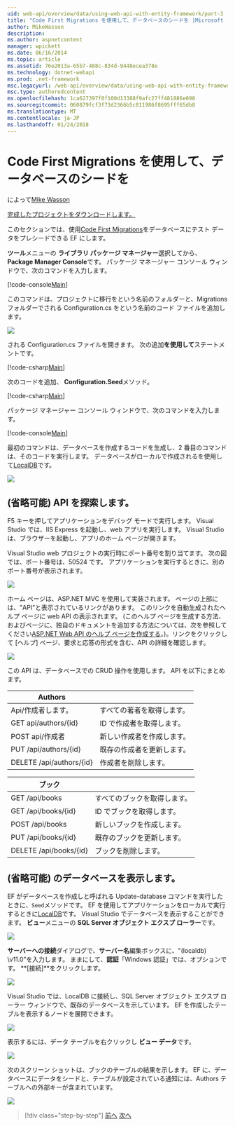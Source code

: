 ```yaml
---
uid: web-api/overview/data/using-web-api-with-entity-framework/part-3
title: "Code First Migrations を使用して、データベースのシードを |Microsoft ドキュメント"
author: MikeWasson
description: 
ms.author: aspnetcontent
manager: wpickett
ms.date: 06/16/2014
ms.topic: article
ms.assetid: 76e2013a-65b7-488c-834d-9448ecea378e
ms.technology: dotnet-webapi
ms.prod: .net-framework
msc.legacyurl: /web-api/overview/data/using-web-api-with-entity-framework/part-3
msc.type: authoredcontent
ms.openlocfilehash: 1ca627397f0f100d13388f9afc27ff481886e098
ms.sourcegitcommit: 060879fcf3f73d2366b5c811986f8695fff65db8
ms.translationtype: MT
ms.contentlocale: ja-JP
ms.lasthandoff: 01/24/2018
---
```

<a name="use-code-first-migrations-to-seed-the-database"></a>Code First Migrations を使用して、データベースのシードを
====================
によって[Mike Wasson](https://github.com/MikeWasson)

[完成したプロジェクトをダウンロードします。](https://github.com/MikeWasson/BookService)

このセクションでは、使用[Code First Migrations](https://msdn.microsoft.com/data/jj591621)をデータベースにテスト データをプレシードできる EF にします。

**ツール**メニューの **ライブラリ パッケージ マネージャー**選択してから、 **Package Manager Console**です。 パッケージ マネージャー コンソール ウィンドウで、次のコマンドを入力します。

[!code-console[Main](part-3/samples/sample1.cmd)]

このコマンドは、プロジェクトに移行をという名前のフォルダーと、Migrations フォルダーでされる Configuration.cs をという名前のコード ファイルを追加します。

![](part-3/_static/image1.png)

される Configuration.cs ファイルを開きます。 次の追加**を使用して**ステートメントです。

[!code-csharp[Main](part-3/samples/sample2.cs)]

次のコードを追加、 **Configuration.Seed**メソッド。

[!code-csharp[Main](part-3/samples/sample3.cs)]

パッケージ マネージャー コンソール ウィンドウで、次のコマンドを入力します。

[!code-console[Main](part-3/samples/sample4.cmd)]

最初のコマンドは、データベースを作成するコードを生成し、2 番目のコマンドは、そのコードを実行します。 データベースがローカルで作成されるを使用して[LocalDB](https://msdn.microsoft.com/library/hh510202.aspx)です。

![](part-3/_static/image2.png)

## <a name="explore-the-api-optional"></a>(省略可能) API を探索します。

F5 キーを押してアプリケーションをデバッグ モードで実行します。 Visual Studio では、IIS Express を起動し、web アプリを実行します。 Visual Studio は、ブラウザーを起動し、アプリのホーム ページが開きます。

Visual Studio web プロジェクトの実行時にポート番号を割り当てます。 次の図では、ポート番号は、50524 です。 アプリケーションを実行するときに、別のポート番号が表示されます。

![](part-3/_static/image3.png)

ホーム ページは、ASP.NET MVC を使用して実装されます。 ページの上部には、"API"と表示されているリンクがあります。 このリンクを自動生成されたヘルプ ページに web API の表示されます。 (このヘルプ ページを生成する方法、およびページに、独自のドキュメントを追加する方法については、次を参照してください[ASP.NET Web API のヘルプ ページを作成する](../../getting-started-with-aspnet-web-api/creating-api-help-pages.md)。)。リンクをクリックして [ヘルプ] ページ、要求と応答の形式を含む、API の詳細を確認します。

![](part-3/_static/image4.png)

この API は、データベースでの CRUD 操作を使用します。 API を以下にまとめます。

| Authors |  |
| --- | -- |
| Api/作成者します。 | すべての著者を取得します。 |
| GET api/authors/{id} | ID で作成者を取得します。 |
| POST api/作成者 | 新しい作成者を作成します。 |
| PUT /api/authors/{id} | 既存の作成者を更新します。 |
| DELETE /api/authors/{id} | 作成者を削除します。 |

| ブック |  |
| --- | -- |
| GET /api/books | すべてのブックを取得します。 |
| GET /api/books/{id} | ID でブックを取得します。 |
| POST /api/books | 新しいブックを作成します。 |
| PUT /api/books/{id} | 既存のブックを更新します。 |
| DELETE /api/books/{id} | ブックを削除します。 |

## <a name="view-the-database-optional"></a>(省略可能) のデータベースを表示します。

EF がデータベースを作成しと呼ばれる Update-database コマンドを実行したときに、`Seed`メソッドです。 EF を使用してアプリケーションをローカルで実行するときに[LocalDB](https://blogs.msdn.com/b/sqlexpress/archive/2011/07/12/introducing-localdb-a-better-sql-express.aspx)です。 Visual Studio でデータベースを表示することができます。 **ビュー**メニューの  **SQL Server オブジェクト エクスプ ローラー**です。

![](part-3/_static/image5.png)

**サーバーへの接続**ダイアログで、**サーバー名**編集ボックスに、"(localdb) \v11.0"を入力します。 ままにして、**認証**「Windows 認証」では、オプションです。 **[接続]**をクリックします。

![](part-3/_static/image6.png)

Visual Studio では、LocalDB に接続し、SQL Server オブジェクト エクスプ ローラー ウィンドウで、既存のデータベースを示しています。 EF を作成したテーブルを表示するノードを展開できます。

![](part-3/_static/image7.png)

表示するには、データ テーブルを右クリックし **ビュー データ**です。

![](part-3/_static/image8.png)

次のスクリーン ショットは、ブックのテーブルの結果を示します。 EF に、データベースにデータをシードと、テーブルが設定されている通知には、Authors テーブルへの外部キーが含まれています。

![](part-3/_static/image9.png)

>[!div class="step-by-step"]
[前へ](part-2.md)
[次へ](part-4.md)

